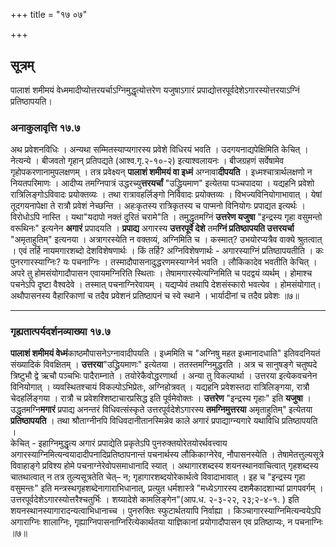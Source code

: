 +++
title = "१७ ०७"

+++
## सूत्रम्
पालाशं शमीमयं वेध्ममादीप्योत्तरयर्चाऽग्निमुद्धृत्योत्तरेण यजुषाऽगारं प्रपाद्योत्तरपूर्वदेशेऽगारस्योत्तरयाऽग्निं प्रतिष्ठापयति।


### अनाकुलावृत्ति १७.७
अथ प्रवेशनविधिः ।
अन्यथा सम्मितस्याप्यगारस्य प्रवेशे विधिरयं भवति ।
उदगयनाद्यपेक्षिमिति केचित् ।
नेत्यन्ये ।
बीजवतो गृहान् प्रतिपद्यते (आश्व.गृ.२-१०-२) इत्याश्वलायनः ।
बीजग्रहणं सर्वेषामेव गृहोपकरणानामुपलक्षणम् ।
तत्र प्रवेक्ष्यन् **पालाशं शमीमयं वा इध्मं** अग्नावा**दीपयति** ।
इध्मश्चात्रार्थलक्षणो न नियतपरिमाणः ।
आदीप्य तमग्निपात्रं उद्धरच्यु**त्तरयर्चां** "उद्ध्रियमाण" इत्येतया पञ्चपादया ।
यद्यहनि प्रवेशो रात्रिलिङ्गोऽविवादः प्रयोक्तव्यः ।
तथा रात्रावहर्लिङ्गो निर्विवादः प्रयोक्तव्यः ।
विभज्यविनियोगाभावात् ।
येषां तूदगयनापेक्षा ते रात्रौ प्रवेशं नेच्छन्ति ।
अहःकृतस्य रात्रिकृतस्य च पाप्मनो विनियोगः प्रपाद्यत इत्यर्थः ।
विरोधोऽपि नास्ति ।
यथा"यदापो नक्तं दुरितं चरामे"ति ।
तमुद्धृतमग्निं **उत्तरेण यजुषा** "इन्द्रस्य गृहा वसुमन्तो वरूथिनः" इत्यनेन **अगारं** प्रपादयति ।
**प्रपाद्य** अगारस्य **उत्तरपूर्वे देशे** तम**ग्निं प्रतिष्ठापयति उत्तरयर्चा** "अमृताहुतिम्" इत्यनया ।
अत्रागरस्येति न वक्तव्यं, अग्निमिति च ।
कस्मात्? उभयोरप्यत्रैव वाक्ये श्रुतत्वात् ।
एवं तर्हि नायमगारशब्दो देशविशेषणार्थः ।
किं तर्हि? अग्निविशेषणार्थः - अगारस्याग्निं प्रतिष्ठापयतीति ।
कः पुनरगारस्याग्निः? यः पचनाग्निः ।
तस्मादौपासनादुद्धरणमस्याग्नेर्न भवति ।
लौकिकादेव भवतीति केचित् ।
अपरे तु होमसंयोगादौपासन एवायमग्निरिति स्थिताः ।
तेषामगारस्येत्यग्निमिति च पदद्वयं व्यर्थम् ।
होमाश्च पचनेऽपि दृष्टा वैश्वदेवे ।
तस्मात् पचनाग्निरेवायम् ।
यद्यप्येवं तथापि देशसंस्कारो भवत्येव ।
होमसंयोगात्। अथौपासनस्य वैहारिकाणां च तदैव प्रवेशनं प्रतिष्ठापनं च स्वे स्थाने ।
भार्यादीनां च तदैव प्रवेशः ॥७॥
________________________


### गृह्यतात्पर्यदर्शनव्याख्या १७.७
**पालाशं शमीमयं वेध्मं**काष्ठमौपासनेऽग्नावादीपयति । इध्ममिति च "अग्निषु महत इध्मानादधाति" इतिवदनियतं संख्यादिकं विवक्षितम् ।
**उत्तरया**"उद्ध्रियमाणः" इत्येतया । ततस्तमग्निमुद्धरति ।
अत्र च सानुषङ्गे चतुष्पदे त्रिष्टुभौ द्वे ऋचौ पञ्चभिः पादैराम्नाते ।
तयोरेकैवोद्धरणार्था । अन्या तु विकल्पार्था । उत्तरया इत्येकवचनेन विनियोगात् ।
व्यवस्थितश्चायं विकल्पोऽभिप्रेतः, अग्निहोत्रवत् ।
यद्यहनि प्रवेशस्तदा रात्रिलिङ्गया, रात्रौ चेदहर्लिङ्गया ।
रात्रौ च प्रवेशश्शिष्टाचारप्रसिद्ध इति पूर्वमेवोक्तः ।
**उत्तरेण** "इन्द्रस्य गृहाः" इति **यजुषा** ।
उद्धृतमग्नि**मगारं** प्रपाद्य अनन्तरं विधिवत्संस्कृते उत्तरपूर्वदेशेऽगारस्य **तमग्निमुत्तरया** अमृताहुतिम्" इत्येतया **प्रतिष्ठापयति** ।
तथा श्रौताग्नीनपि विधिवदानीतानस्मिन्नेव काले अगारं प्रपाद्याग्न्यगारे यथाविधि प्रतिष्ठापयति ।  
केचित् - इहाग्निमुद्धृत्य अगारं प्रपाद्येति प्रकृतेऽपि पुनरुक्तयोरेतयोरर्थवत्त्वाय अगारस्याग्निमित्यन्वयादादीपनादिप्रतिष्ठापनान्तं पचनार्थस्य लौकिकाग्नेरेव, नौपासनस्येति ।
तेषामेतत्तुल्यसूत्रे विवाहाङ्गे प्रविश्य होमे पचनाग्नेरेवोपसमाधानादि स्यात् ।
अथागारशब्दस्य शयनस्थानवाचित्वात् गृहशब्दस्य चातथात्वात् न तत्र तुल्यसूत्रतेति चेत्– न; गृहागारशब्दयोरेकार्थत्वे विवादाभावात् ।
इह च "इन्द्रस्य गृहा वसुमन्तः" इति मन्त्रस्थगृहशब्देनागाराभिधानात्, प्रत्युत धर्मशास्त्रे "मध्येऽगारस्य दशमैकादशाभ्यां प्रागपवर्गम् ।
उत्तरपूर्वदेशेऽगारस्योत्तरैश्चतुर्भिः । शय्यादेशे कामलिङ्गेन"(आप.ध. २-३-२२, २३;२-४-१. ) इति शयनस्थानस्यागारादन्यत्वाभिधानाच्च ।
पुनरुक्तिः स्फुटार्थतयापि निर्वाह्या । किञ्चागारस्याग्निमित्यन्वयेऽपि अगाराग्निः शालाग्निः, गृह्याग्निपासनाग्निरित्येकार्थतया याज्ञिकानां प्रयोगादौपासन एव प्रतिष्ठाप्यः, न पचनाग्निः ॥७॥
